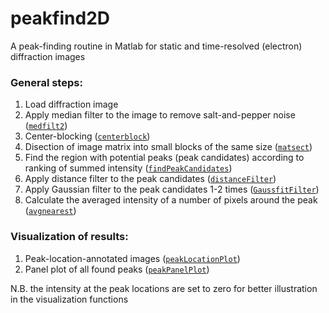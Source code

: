 # peakfind2D
A peak-finding routine in Matlab for static and time-resolved (electron) diffraction images

### General steps:
1. Load diffraction image
2. Apply median filter to the image to remove salt-and-pepper noise ([`medfilt2`](https://www.mathworks.com/help/images/ref/medfilt2.html))
3. Center-blocking ([`centerblock`](https://github.com/RealPolitiX/peakfind2D/blob/master/centerblock.m))
4. Disection of image matrix into small blocks of the same size ([`matsect`](https://github.com/RealPolitiX/peakfind2D/blob/master/matsect.m))
5. Find the region with potential peaks (peak candidates) according to ranking of summed intensity ([`findPeakCandidates`](https://github.com/RealPolitiX/peakfind2D/blob/master/findPeakCandidates.m))
6. Apply distance filter to the peak candidates ([`distanceFilter`](https://github.com/RealPolitiX/peakfind2D/blob/master/distanceFilter.m))
7. Apply Gaussian filter to the peak candidates 1-2 times ([`GaussfitFilter`](https://github.com/RealPolitiX/peakfind2D/blob/master/GaussfitFilter.m))
8. Calculate the averaged intensity of a number of pixels around the peak ([`avgnearest`](https://github.com/RealPolitiX/peakfind2D/blob/master/avgnearest.m))


### Visualization of results:
1. Peak-location-annotated images ([`peakLocationPlot`](https://github.com/RealPolitiX/peakfind2D/blob/master/peakLocationPlot.m))
2. Panel plot of all found peaks ([`peakPanelPlot`](https://github.com/RealPolitiX/peakfind2D/blob/master/peakPanelPlot.m))

N.B. the intensity at the peak locations are set to zero for better illustration in the visualization functions
